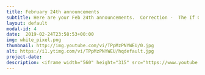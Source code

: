 ```yaml
---
title: February 24th announcements
subtitle: Here are your Feb 24th announcements.  Correction -  The If Gathering will take place on March 22nd and 23rd.
layout: default
modal-id: 4 
date:  2019-02-24T23:58:53+00:00
img: white_pixel.png
thumbnail: http://img.youtube.com/vi/TPpMzPNYWEU/0.jpg
alt: https://i1.ytimg.com/vi/TPpMzPNYWEU/hqdefault.jpg
project-date: 
description: <iframe width="560" height="315" src="https://www.youtube.com/embed/TPpMzPNYWEU" frameborder="0" allowfullscreen></iframe> 
---
```

